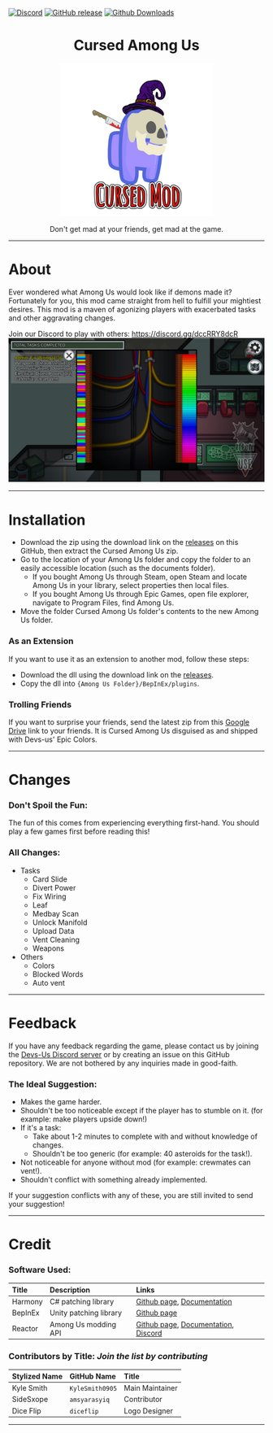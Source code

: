 [![Discord](https://img.shields.io/discord/845314615524851722.svg?label=&logo=discord&logoColor=ffffff&color=7389D8&labelColor=6A7EC2)](https://discord.gg/dccRRY8dcR)
[![GitHub release](https://img.shields.io/github/release/Devs-Us/Cursed-Among-Us.svg)](https://GitHub.com/Devs-Us/Cursed-Among-Us/releases/)
[![Github Downloads](https://img.shields.io/github/downloads/Devs-Us/Cursed-Among-Us/total.svg)](https://github.com/Devs-Us/Cursed-Among-Us/releases)

<h1 align="center">Cursed Among Us</h1>
<p align="center">
	<img alt="Cursed Among Us" src="https://github.com/Devs-Us/Cursed-Among-Us/blob/master/Images/icon.png"/>
</p>
<p align="center">Don't get mad at your friends, get mad at the game.</p>

---
# About
Ever wondered what Among Us would look like if demons made it? Fortunately for you, this mod came straight from hell to fulfill your mightiest desires. This mod is a maven of agonizing players with exacerbated tasks and other aggravating changes.

Join our Discord to play with others: https://discord.gg/dccRRY8dcR
![Gameplay Footage](/Images/aboutPage.png)

---
# Installation
- Download the zip using the download link on the [releases](https://github.com/Devs-Us/Cursed-Among-Us/releases/latest) on this GitHub, then extract the Cursed Among Us zip.
- Go to the location of your Among Us folder and copy the folder to an easily accessible location (such as the documents folder).
	- If you bought Among Us through Steam, open Steam and locate Among Us in your library, select properties then local files.
	- If you bought Among Us through Epic Games, open file explorer, navigate to Program Files, find Among Us.
- Move the folder Cursed Among Us folder's contents to the new Among Us folder.

### **As an Extension**
If you want to use it as an extension to another mod, follow these steps:
- Download the dll using the download link on the [releases](https://github.com/Devs-Us/Cursed-Among-Us/releases/latest).
- Copy the dll into `{Among Us Folder}/BepInEx/plugins`.

### **Trolling Friends**
If you want to surprise your friends, send the latest zip from this [Google Drive](https://drive.google.com/drive/folders/1iduUzg6brT4uGHLcSO39O-e9J0P1elYD) link to your friends. It is Cursed Among Us disguised as and shipped with Devs-us' Epic Colors.

---
# Changes
### **Don't Spoil the Fun:**
The fun of this comes from experiencing everything first-hand. You should play a few games first before reading this!

### **All Changes:**
- Tasks
	- Card Slide
	- Divert Power
	- Fix Wiring
	- Leaf
	- Medbay Scan
	- Unlock Manifold
	- Upload Data
	- Vent Cleaning
	- Weapons
- Others
	- Colors
	- Blocked Words
	- Auto vent

---
# Feedback
If you have any feedback regarding the game, please contact us by joining the [Devs-Us Discord server](https://discord.gg/dccRRY8dcR "Discord Server") or by creating an issue on this GitHub repository. We are not bothered by any inquiries made in good-faith.

### **The Ideal Suggestion:**
- Makes the game harder.
- Shouldn't be too noticeable except if the player has to stumble on it. (for example: make players upside down!)
- If it's a task:
	- Take about 1-2 minutes to complete with and without knowledge of changes.
	- Shouldn't be too generic (for example: 40 asteroids for the task!).
- Not noticeable for anyone without mod (for example: crewmates can vent!).
- Shouldn't conflict with something already implemented.

If your suggestion conflicts with any of these, you are still invited to send your suggestion!

---
# Credit
### **Software Used:**
| Title| Description| Links|
|:---|:---|:---|
| Harmony| C# patching library| [Github page](https://github.com/pardeike/Harmony "Github Page"), [Documentation](https://harmony.pardeike.net/ "Documentation")|
| BepInEx| Unity patching library| [Github page](https://github.com/BepInEx/BepInEx "Github Page")|
| Reactor| Among Us modding API| [Github page](https://github.com/NuclearPowered/Reactor "Github Page"), [Documentation](https://docs.reactor.gg/ "Documentation"), [Discord](https://discord.com/invite/pKM7pbufP3 "Discord Server")|

### **Contributors by Title:** _Join the list by contributing_
| Stylized Name| GitHub Name| Title|
|:---|:---|:---|
| Kyle Smith| `KyleSmith0905`| Main Maintainer|
| SideSxope| `amsyarasyiq`| Contributor|
| Dice Flip| `diceflip`| Logo Designer|
---
